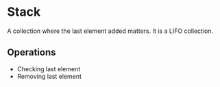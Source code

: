 # Stack

A collection where the last element added matters. It is a LIFO collection.

## Operations

* Checking last element
* Removing last element


